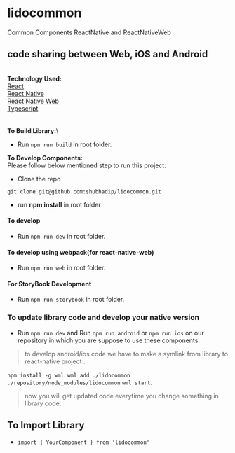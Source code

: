 # lidocommon
Common Components ReactNative and ReactNativeWeb
## code sharing between Web, iOS and Android
\
**Technology Used:**\
[React](https://reactjs.org/)\
[React Native](https://facebook.github.io/react-native/)\
[React Native Web](https://github.com/necolas/react-native-web)\
[Typescript](https://github.com/microsoft/TypeScript)\
\
\
**To Build Library:**\
- Run `npm run build` in root folder.

**To Develop Components:**\
Please follow below mentioned step to run this project:

- Clone the repo
```shell##
git clone git@github.com:shubhadip/lidocommon.git
```
- run **npm install** in root folder

#### To develop
- Run `npm run dev` in root folder.

#### To develop using webpack(for react-native-web)
- Run `npm run web` in root folder.

#### For StoryBook Development
- Run `npm run storybook` in root folder.

### To update library code and develop your native version
- Run `npm run dev` and Run `npm run android` or `npm run ios` on our repository in which you are suppose to use these components.

> to develop android/ios code we have to make a symlink from library to react-native project .

`npm install -g wml`.
`wml add ./lidocommon ./repository/node_modules/lidocommon`
`wml start`.

> now you will get updated code everytime you change something in library code.

## To Import Library
- `import { YourComponent } from 'lidocommon'`
